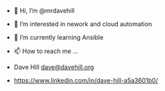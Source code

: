 - 👋 Hi, I’m @mrdavehill
- 👀 I’m interested in nework and cloud automation
- 🌱 I’m currently learning Ansible
- 📫 How to reach me ...

- Dave Hill dave@davehill.org
- https://www.linkedin.com/in/dave-hill-a5a3601b0/


<!---
mrdavehill/mrdavehill is a ✨ special ✨ repository because its `README.md` (this file) appears on your GitHub profile.
You can click the Preview link to take a look at your changes.
--->
